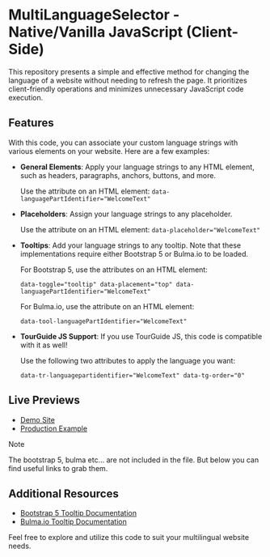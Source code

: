 # MultiLanguageSelector - Native/Vanilla JavaScript (Client-Side)

This repository presents a simple and effective method for changing the language of a website without needing to refresh the page. It prioritizes client-friendly operations and minimizes unnecessary JavaScript code execution.

## Features

With this code, you can associate your custom language strings with various elements on your website. Here are a few examples:

- **General Elements**: Apply your language strings to any HTML element, such as headers, paragraphs, anchors, buttons, and more.

  Use the attribute on an HTML element: `data-languagePartIdentifier="WelcomeText"`

- **Placeholders**: Assign your language strings to any placeholder.

  Use the attribute on an HTML element: `data-placeholder="WelcomeText"`

- **Tooltips**: Add your language strings to any tooltip. Note that these implementations require either Bootstrap 5 or Bulma.io to be loaded.

  For Bootstrap 5, use the attributes on an HTML element: 

  `data-toggle="tooltip" data-placement="top" data-languagePartIdentifier="WelcomeText"`
  
  For Bulma.io, use the attribute on an HTML element: 
  
  `data-tool-languagePartIdentifier="WelcomeText"`

- **TourGuide JS Support**: If you use TourGuide JS, this code is compatible with it as well!

  Use the following two attributes to apply the language you want:

  `data-tr-languagepartidentifier="WelcomeText" data-tg-order="0"`

## Live Previews

- [Demo Site](https://kareszrk.github.io/MultiLanguageSelector/ "Demo Site")
- [Production Example](https://iranyaszallas.hu/ "Production Example")

> [!NOTE]
> The bootstrap 5, bulma etc... are not included in the file. But below you can find useful links to grab them.

## Additional Resources

- [Bootstrap 5 Tooltip Documentation](https://getbootstrap.com/docs/5.0/components/tooltips/ "Bootstrap 5 Tooltip Documentation")
- [Bulma.io Tooltip Documentation](https://wikiki.github.io/elements/tooltip/ "Bulma.io Tooltip Documentation")

Feel free to explore and utilize this code to suit your multilingual website needs.
